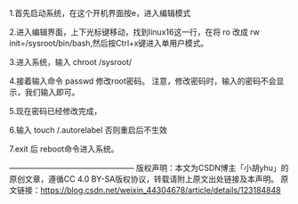 1.首先启动系统，在这个开机界面按e，进入编辑模式

2.进入编辑界面，上下光标键移动，找到linux16这一行，在将 ro 改成 rw init=/sysroot/bin/bash,然后按Ctrl+x键进入单用户模式。

3.进入系统，输入 chroot /sysroot/

4.接着输入命令 passwd 修改root密码。
注意，修改密码时，输入的密码不会显示，我们输入即可。

5.现在密码已经修改完成，

6.输入 touch /.autorelabel 否则重启后不生效

7.exit 后  reboot命令进入系统。

————————————————
版权声明：本文为CSDN博主「小胡yhu」的原创文章，遵循CC 4.0 BY-SA版权协议，转载请附上原文出处链接及本声明。
原文链接：https://blog.csdn.net/weixin_44304678/article/details/123184848
